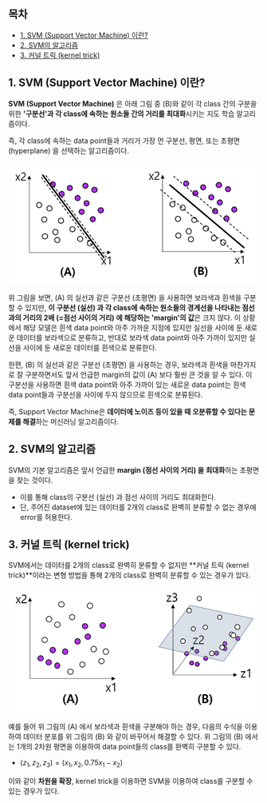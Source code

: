 ## 목차
* [1. SVM (Support Vector Machine) 이란?](#1-svm-support-vector-machine-이란)
* [2. SVM의 알고리즘](#2-svm의-알고리즘)
* [3. 커널 트릭 (kernel trick)](#3-커널-트릭-kernel-trick)

## 1. SVM (Support Vector Machine) 이란?
**SVM (Support Vector Machine)** 은 아래 그림 중 (B)와 같이 각 class 간의 구분을 위한 **'구분선'과 각 class에 속하는 원소들 간의 거리를 최대화**시키는 지도 학습 알고리즘이다.

즉, 각 class에 속하는 data point들과 거리가 가장 먼 구분선, 평면, 또는 초평면 (hyperplane) 을 선택하는 알고리즘이다.

![SVM 설명](./images/SVM_1.PNG)

위 그림을 보면, (A) 의 실선과 같은 구분선 (초평면) 을 사용하면 보라색과 흰색을 구분할 수 있지만, **이 구분선 (실선) 과 각 class에 속하는 원소들의 경계선을 나타내는 점선과의 거리의 2배 (=점선 사이의 거리) 에 해당하는 'margin'의 값**은 크지 않다. 이 상황에서 해당 모델은 흰색 data point와 아주 가까운 지점에 있지만 실선을 사이에 둔 새로운 데이터를 보라색으로 분류하고, 반대로 보라색 data point와 아주 가까이 있지만 실선을 사이에 둔 새로운 데이터를 흰색으로 분류한다.

한편, (B) 의 실선과 같은 구분선 (초평면) 을 사용하는 경우, 보라색과 흰색을 마찬가지로 잘 구분하면서도 앞서 언급한 margin의 값이 (A) 보다 훨씬 큰 것을 알 수 있다. 이 구분선을 사용하면 흰색 data point와 아주 가까이 있는 새로운 data point는 흰색 data point들과 구분선을 사이에 두지 않으므로 흰색으로 분류된다.

즉, Support Vector Machine은 **데이터에 노이즈 등이 있을 때 오분류할 수 있다는 문제를 해결**하는 머신러닝 알고리즘이다.

## 2. SVM의 알고리즘
SVM의 기본 알고리즘은 앞서 언급한 **margin (점선 사이의 거리) 을 최대화**하는 초평면을 찾는 것이다.
* 이를 통해 class의 구분선 (실선) 과 점선 사이의 거리도 최대화한다.
* 단, 주어진 dataset에 있는 데이터를 2개의 class로 완벽히 분류할 수 없는 경우에 error를 허용한다.

## 3. 커널 트릭 (kernel trick)
SVM에서는 데이터를 2개의 class로 완벽히 분류할 수 없지만 **커널 트릭 (kernel trick)**이라는 변형 방법을 통해 2개의 class로 완벽히 분류할 수 있는 경우가 있다.

![kernel trick 설명](./images/SVM_2.PNG)

예를 들어 위 그림의 (A) 에서 보라색과 흰색을 구분해야 하는 경우, 다음의 수식을 이용하여 데이터 분포를 위 그림의 (B) 와 같이 바꾸어서 해결할 수 있다. 위 그림의 (B) 에서는 1개의 2차원 평면을 이용하여 data point들의 class를 완벽히 구분할 수 있다.

* $(z_1, z_2, z_3) = (x_1, x_2, 0.75x_1 - x_2)$

이와 같이 **차원을 확장**, kernel trick을 이용하면 SVM을 이용하여 class를 구분할 수 있는 경우가 있다.